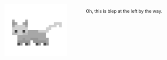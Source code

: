 
<img src="blep.gif" width="200px" align="left">

<div align="right">

Oh, this is blep at the left by the way.

</div>
